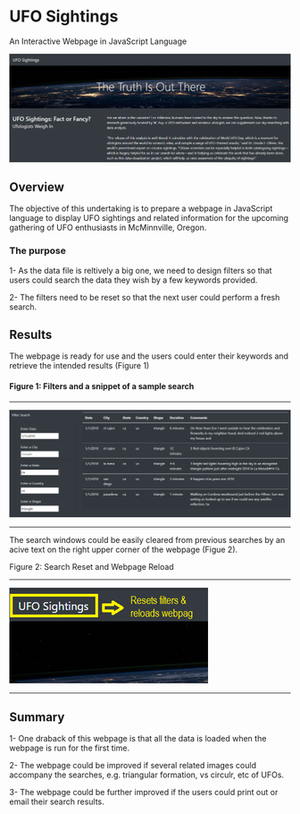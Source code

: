 # UFO Sightings
An Interactive Webpage in JavaScript Language

![1-header.png](https://github.com/BHashemi2021/UFOs/blob/main/resources/1-header.png)

## Overview

The objective of this undertaking is to prepare a webpage in JavaScript language to display UFO sightings and related information for the upcoming gathering of UFO enthusiasts in McMinnville, Oregon.


### The purpose 
  
  1- As the data file is reltively a big one, we need to design filters so that users could search the data they wish by a few keywords provided.
  
  2- The filters need to be reset so that the next user could perform a fresh search.

##  Results
The webpage is ready for use and the users could enter their keywords and retrieve the intended results (Figure 1) 


  #### Figure 1: Filters and a snippet of a sample search 
  
  ------------------------
  
  ![2-filtered.png](https://github.com/BHashemi2021/UFOs/blob/main/resources/2-filtered.png)
  
  --------------------------
  
The search windows could be easily cleared from previous searches by an acive text on the right upper corner of the webpage (Figue 2).


Figure 2: Search Reset and Webpage Reload

-------------------------

![3-reset-reload-txt.png](https://github.com/BHashemi2021/UFOs/blob/main/resources/3-reset-reload-txt.png)

-----------------------------


## Summary

  1- One draback of this webpage is that all the data is loaded when the webpage is run for the first time.

  2- The webpage could be improved if several related images could accompany the searches, e.g. triangular formation, vs circulr, etc of UFOs.

  3- The webpage could be further improved if the users could print out or email their search results.



